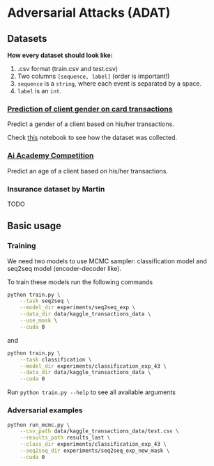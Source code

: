 # Adversarial Attacks (ADAT)

## Datasets

**How every dataset should look like:**
1. .csv format (train.csv and test.csv)
2. Two columns `[sequence, label]` (order is important!)
3. `sequence` is a `string`, where each event is separated by a space.
4. `label` is an `int`.

### [Prediction of client gender on card transactions](https://www.kaggle.com/c/python-and-analyze-data-final-project/data)

Predict a gender of a client based on his/her transactions.

Check [this](https://github.com/fursovia/adversarial_attacks/blob/master/notebooks/kaggle_dataset_preparation.ipynb)
notebook to see how the dataset was collected.

### [Ai Academy Competition](https://onti.ai-academy.ru/competition)

Predict an age of a client based on his/her transactions.

### Insurance dataset by Martin

TODO


## Basic usage

### Training
We need two models to use MCMC sampler: classification model and seq2seq model (encoder-decoder like).

To train these models run the following commands

```bash
python train.py \
    --task seq2seq \
    --model_dir experiments/seq2seq_exp \
    --data_dir data/kaggle_transactions_data \
    --use_mask \
    --cuda 0
```

and

```bash
python train.py \
    --task classification \
    --model_dir experiments/classification_exp_43 \
    --data_dir data/kaggle_transactions_data \
    --cuda 0
```

Run `python train.py --help` to see all available arguments

### Adversarial examples

```bash
python run_mcmc.py \
    --csv_path data/kaggle_transactions_data/test.csv \
    --results_path results_last \
    --class_dir experiments/classification_exp_43 \
    --seq2seq_dir experiments/seq2seq_exp_new_mask \
    --cuda 0
```